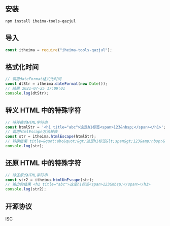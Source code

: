 ## 安装

```
npm install iheima-tools-qazjul
```

## 导入

```js
const itheima = require("iheima-tools-qazjul");
```

## 格式化时间

```js
// 调用dateFormat格式化时间
const dtStr = itheima.dateFormat(new Date());
// 结果 2021-07-25 17:09:01
console.log(dtStr);
```

## 转义 HTML 中的特殊字符

```js
// 待转换的HTML字符串
const htmlStr = '<h1 title="abc">这是h1标签<span>123&nbsp;</span></h1>';
// 调用htmlEscape方法转换
const str = itheima.htmlEscape(htmlStr);
// 转换结果 title=&quot;abc&quot;&gt;这是h1标签&lt;span&gt;123&amp;nbsp;&lt;\span&gt;&lt;\h1&gt;
console.log(str);
```

## 还原 HTML 中的特殊字符

```js
// 待还原的HTML字符串
const str2 = itheima.htmlUnEscape(str);
// 输出的结果 <h1 title="abc">这是h1标签<span>123&nbsp;</span></h1>
console.log(str2);
```

## 开源协议

ISC
